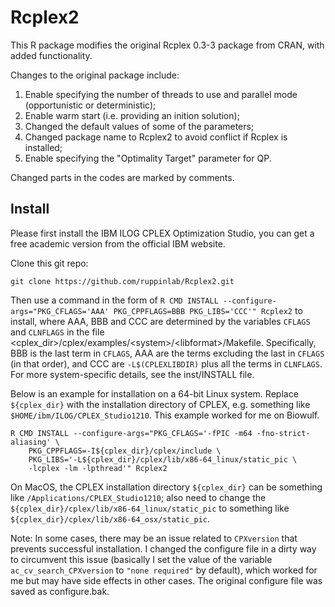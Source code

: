 # Rcplex2

This R package modifies the original Rcplex 0.3-3 package from CRAN, with added functionality.

Changes to the original package include:
  1. Enable specifying the number of threads to use and parallel mode (opportunistic or deterministic);
  2. Enable warm start (i.e. providing an inition solution);
  3. Changed the default values of some of the parameters;
  4. Changed package name to Rcplex2 to avoid conflict if Rcplex is installed;
  5. Enable specifying the "Optimality Target" parameter for QP.

Changed parts in the codes are marked by comments.


## Install

Please first install the IBM ILOG CPLEX Optimization Studio, you can get a free academic version from the official IBM website.

Clone this git repo:
```
git clone https://github.com/ruppinlab/Rcplex2.git
```

Then use a command in the form of `R CMD INSTALL --configure-args="PKG_CFLAGS='AAA' PKG_CPPFLAGS=BBB PKG_LIBS='CCC'" Rcplex2` to install, where AAA, BBB and CCC are determined by the variables `CFLAGS` and `CLNFLAGS` in the file \<cplex_dir\>/cplex/examples/\<system\>/\<libformat\>/Makefile. Specifically, BBB is the last term in `CFLAGS`, AAA are the terms excluding the last in `CFLAGS` (in that order), and CCC are `-L$(CPLEXLIBDIR)` plus all the terms in `CLNFLAGS`. For more system-specific details, see the inst/INSTALL file.

Below is an example for installation on a 64-bit Linux system. Replace `${cplex_dir}` with the installation directory of CPLEX, e.g. something like `$HOME/ibm/ILOG/CPLEX_Studio1210`. This example worked for me on Biowulf.

```
R CMD INSTALL --configure-args="PKG_CFLAGS='-fPIC -m64 -fno-strict-aliasing' \
    PKG_CPPFLAGS=-I${cplex_dir}/cplex/include \
    PKG_LIBS='-L${cplex_dir}/cplex/lib/x86-64_linux/static_pic \
    -lcplex -lm -lpthread'" Rcplex2
```

On MacOS, the CPLEX installation directory `${cplex_dir}` can be something like `/Applications/CPLEX_Studio1210`; also need to change the `${cplex_dir}/cplex/lib/x86-64_linux/static_pic` to something like `${cplex_dir}/cplex/lib/x86-64_osx/static_pic`.

Note: In some cases, there may be an issue related to `CPXversion` that prevents successful installation. I changed the configure file in a dirty way to circumvent this issue (basically I set the value of the variable `ac_cv_search_CPXversion` to `"none required"` by default), which worked for me but may have side effects in other cases. The original configure file was saved as configure.bak.
